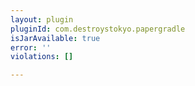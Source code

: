 ```yaml
---
layout: plugin
pluginId: com.destroystokyo.papergradle
isJarAvailable: true
error: ''
violations: []

---
```


